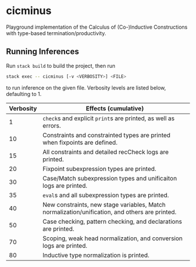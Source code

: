 # cicminus

Playground implementation of the Calculus of (Co-)Inductive Constructions with
type-based termination/productivity.

## Running Inferences

Run `stack build` to build the project, then run

```bash
stack exec -- cicminus [-v <VERBOSITY>] <FILE>
```

to run inference on the given file. Verbosity levels are listed below, defaulting to 1.

| Verbosity | Effects (cumulative) |
| --------- | ------- |
|  1        | `check`s and explicit `print`s are printed, as well as errors. |
| 10        | Constraints and constrainted types are printed when fixpoints are defined. |
| 15        | All constraints and detailed recCheck logs are printed. |
| 20        | Fixpoint subexpression types are printed. |
| 30        | Case/Match subexpression types and unificaiton logs are printed. |
| 35        | `eval`s and all subexpression types are printed. |
| 40        | New constraints, new stage variables, Match normalization/unification, and others are printed.
| 50        | Case checking, pattern checking, and declarations are printed. |
| 70        | Scoping, weak head normalization, and conversion logs are printed. |
| 80        | Inductive type normalization is printed. |
